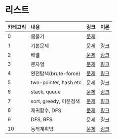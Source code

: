 # 리스트
|카테고리|내용|링크|이론|
|:---|:---|:---|:---|
|0|몸풀기|[문제](./running/)|
|1|기본문제|[문제](./basic/)|[링크](../../theory/basic.md)
|2|배열|[문제](./array/)|[링크](../../theory/array.md)
|3|문자열|[문제](./string/)|[링크](../../theory/string.md)
|4|완전탐색(brute-force)|[문제](./brute_force/)|[링크](../../theory/brute_force.md)
|5|two-pointer, hash etc|[문제](./twoPointer%2C%20hash_etc/)|[링크](../../theory/)
|6|stack, queue|[문제](./stack%2Cqueue/)|[링크](../../theory/)
|7|sort, greedy, 이분검색|[문제](./sort%2Cgreedy/)|[링크](../../theory/)
|8|재귀함수, DFS|[문제](./recursive%2Cdfs/)|[링크](../../theory/)
|9|DFS, BFS|[문제](./dfs%2Cbfs/)|[링크](../../theory/)
|10|동적계획법|[문제](./dynamic_programing/)|[링크](../../theory/)